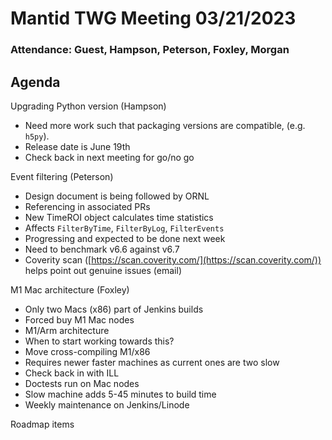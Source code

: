 # Mantid TWG Meeting 03/21/2023

### Attendance: Guest, Hampson, Peterson, Foxley, Morgan

## Agenda
Upgrading Python version (Hampson)
- Need more work such that packaging versions are compatible, (e.g. `h5py`).
- Release date is June 19th
- Check back in next meeting for go/no go

Event filtering (Peterson)
- Design document is being followed by ORNL
- Referencing in associated PRs
- New TimeROI object calculates time statistics
- Affects `FilterByTime`, `FilterByLog`, `FilterEvents`
- Progressing and expected to be done next week
- Need to benchmark v6.6 against v6.7
- Coverity scan ([https://scan.coverity.com/](https://scan.coverity.com/)) helps point out genuine issues (email)

M1 Mac architecture (Foxley)
- Only two Macs (x86) part of Jenkins builds
- Forced buy M1 Mac nodes
- M1/Arm architecture
- When to start working towards this?
- Move cross-compiling M1/x86
- Requires newer faster machines as current ones are two slow
- Check back in with ILL
- Doctests run on Mac nodes
- Slow machine adds 5-45 minutes to build time
- Weekly maintenance on Jenkins/Linode

Roadmap items
